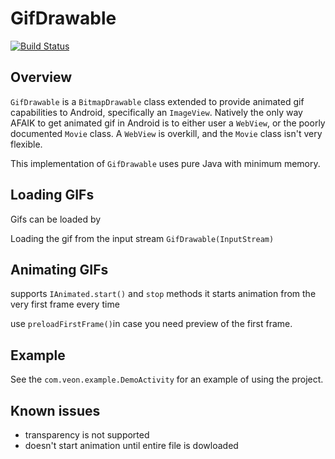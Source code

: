 GifDrawable
===========

[![Build Status](https://travis-ci.org/veonua/GifDrawable.png?branch=master)](https://travis-ci.org/veonua/GifDrawable)  

## Overview
`GifDrawable` is a `BitmapDrawable` class extended to provide animated gif capabilities to Android, specifically an `ImageView`. Natively the only way AFAIK to get animated gif in Android is to either user
a `WebView`, or the poorly documented `Movie` class. A `WebView` is overkill, and the `Movie` class isn't very
flexible.

This implementation of `GifDrawable` uses pure Java with minimum memory.

## Loading GIFs
Gifs can be loaded by 

Loading the gif from the input stream `GifDrawable(InputStream)`

## Animating GIFs
supports `IAnimated.start()` and `stop` methods
it starts animation from the very first frame every time

use `preloadFirstFrame()`in case you need preview of the first frame.

## Example
See the `com.veon.example.DemoActivity` for an example of using the project.

## Known issues
- transparency is not supported
- doesn't start animation until entire file is dowloaded